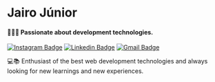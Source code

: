# Jairo Júnior
#### 👨🏿‍💻 Passionate about development technologies.
[![Instagram Badge](https://img.shields.io/badge/-@ojairodev-0000cc?style=flat-square&labelColor=0000cc&logo=instagram&logoColor=white&link=https://twitter.com/dieegosf)](https://instagram.com/ojairodev) 
[![Linkedin Badge](https://img.shields.io/badge/-Jairo%20Júnior-0000cc?style=flat-square&logo=Linkedin&logoColor=white&link=https://www.linkedin.com/in/diego-schell-fernandes/)](https://www.linkedin.com/in/ojairo/) 
[![Gmail Badge](https://img.shields.io/badge/-jairo@jasites.com.br-0000cc?style=flat-square&logo=Gmail&logoColor=white&link=mailto:diego.schell.f@gmail.com)](jairo@jasites.com.br)

💻📚 Enthusiast of the best web development technologies and always looking for new learnings and new experiences. 
